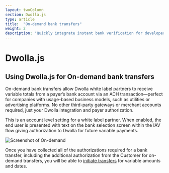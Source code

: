 ```yaml
---
layout: twoColumn
section: Dwolla.js
type: article
title:  "On-demand bank transfers"
weight: 2
description: "Quickly integrate instant bank verification for developers using the Dwolla ACH API."
---
```


# Dwolla.js

## Using Dwolla.js for On-demand bank transfers
On-demand bank transfers allow Dwolla white label partners to receive variable totals from a payer’s bank account via an ACH transaction—perfect for companies with usage-based business models, such as utilities or advertising platforms. No other third-party gateways or merchant accounts required, just your Dwolla integration and payer authorization.

This is an account level setting for a white label partner. When enabled, the end user is presented with text on the bank selection screen within the IAV flow giving authorization to Dwolla for future variable payments.

![Screenshot of On-demand](/images/on-demand-iav.png "On-demand bank transfers")

Once you have collected all of the authorizations required for a bank transfer, including the additional authorization from the Customer for on-demand transfers, you will be able to <a href="https://docsv2.dwolla.com/#initiate-transfer">initiate transfers</a> for variable amounts and dates.
